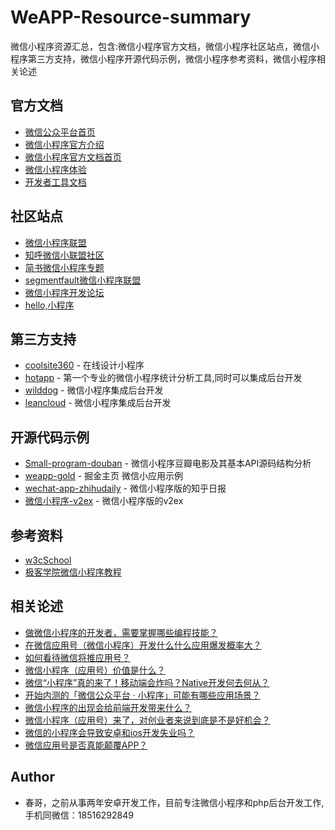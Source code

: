 # WeAPP-Resource-summary
微信小程序资源汇总，包含:微信小程序官方文档，微信小程序社区站点，微信小程序第三方支持，微信小程序开源代码示例，微信小程序参考资料，微信小程序相关论述
## 官方文档

- [微信公众平台首页](https://mp.weixin.qq.com/)
- [微信小程序官方介绍](https://mp.weixin.qq.com/debug/wxadoc/introduction/index.html?t=20161109)
- [微信小程序官方文档首页](https://mp.weixin.qq.com/debug/wxadoc/dev/)
- [微信小程序体验](https://mp.weixin.qq.com/debug/wxadoc/dev/demo.html?t=20161222)
- [开发者工具文档](https://mp.weixin.qq.com/debug/wxadoc/dev/devtools/devtools.html)

## 社区站点
- [微信小程序联盟](http://www.wxapp-union.com/)
- [知呼微信小联盟社区](https://zhuanlan.zhihu.com/wxapp-union)
- [简书微信小程序专题](http://www.jianshu.com/collection/dfdc2bbd1315)
- [segmentfault微信小程序联盟](https://segmentfault.com/blog/wxapp)
- [微信小程序开发论坛](https://weappdev.com/)
- [hello,小程序](http://www.helloxcx.com/index.php)

## 第三方支持
- [coolsite360](http://www.coolsite360.com/) - 在线设计小程序
- [hotapp](https://weixin.hotapp.cn/) - 第一个专业的微信小程序统计分析工具,同时可以集成后台开发
- [wilddog](https://www.wilddog.com/) - 微信小程序集成后台开发
- [leancloud](https://leancloud.cn/) - 微信小程序集成后台开发

## 开源代码示例
- [Small-program-douban](https://github.com/xiechunming/Small-program-douban) - 微信小程序豆瓣电影及其基本API源码结构分析
- [weapp-gold](https://github.com/hilongjw/weapp-gold) - 掘金主页 微信小应用示例
- [wechat-app-zhihudaily](https://github.com/myronliu347/wechat-app-zhihudaily) - 微信小程序版的知乎日报
- [微信小程序-v2ex](https://github.com/jectychen/wechat-v2ex/) - 微信小程序版的v2ex

## 参考资料
- [w3cSchool](http://www.w3cschool.cn/weixinapp/weixinapp-location.html)
- [极客学院微信小程序教程](http://www.jikexueyuan.com/course/3081.html)

## 相关论述
- [做微信小程序的开发者，需要掌握哪些编程技能？](https://www.zhihu.com/question/50886759)
- [在微信应用号（微信小程序）开发什么什么应用爆发概率大？](https://www.zhihu.com/question/50878674)
- [如何看待微信将推应用号？](https://www.zhihu.com/question/39374074)
- [微信小程序（应用号）价值是什么？](https://www.zhihu.com/question/50875544)
- [微信“小程序”真的来了！移动端会炸吗？Native开发何去何从？](https://www.zhihu.com/question/50874710)
- [开始内测的「微信公众平台 · 小程序」可能有哪些应用场景？](https://www.zhihu.com/question/50871887)
- [微信小程序的出现会给前端开发带来什么？](https://www.zhihu.com/question/50900987)
- [微信小程序（应用号）来了，对创业者来说到底是不是好机会？](https://www.zhihu.com/question/50885176)
- [微信的小程序会导致安卓和ios开发失业吗？](https://www.zhihu.com/question/50879269)
- [微信应用号是否真能颠覆APP？](https://www.zhihu.com/question/50878415)






## Author
- 春哥，之前从事两年安卓开发工作，目前专注微信小程序和php后台开发工作,手机同微信：18516292849



